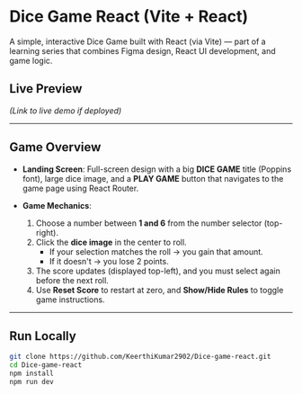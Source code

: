 # Dice Game React (Vite + React)

A simple, interactive Dice Game built with React (via Vite) — part of a learning series that combines Figma design, React UI development, and game logic. 

##  Live Preview  
*(Link to live demo if deployed)*

---

##  Game Overview

- **Landing Screen**: Full-screen design with a big **DICE GAME** title (Poppins font), large dice image, and a **PLAY GAME** button that navigates to the game page using React Router.

- **Game Mechanics**:
  1. Choose a number between **1 and 6** from the number selector (top-right).
  2. Click the **dice image** in the center to roll.
     - If your selection matches the roll → you gain that amount.
     - If it doesn't → you lose 2 points.
  3. The score updates (displayed top-left), and you must select again before the next roll.
  4. Use **Reset Score** to restart at zero, and **Show/Hide Rules** to toggle game instructions.

---

##  Run Locally

```bash
git clone https://github.com/KeerthiKumar2902/Dice-game-react.git
cd Dice-game-react
npm install
npm run dev
